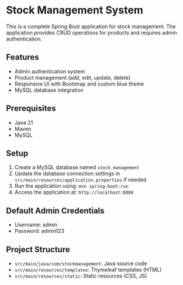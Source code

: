# Stock Management System

This is a complete Spring Boot application for stock management. The application provides CRUD operations for products and requires admin authentication.

## Features

- Admin authentication system
- Product management (add, edit, update, delete)
- Responsive UI with Bootstrap and custom blue theme
- MySQL database integration

## Prerequisites

- Java 21
- Maven
- MySQL

## Setup

1. Create a MySQL database named `stock_management`
2. Update the database connection settings in `src/main/resources/application.properties` if needed
3. Run the application using: `mvn spring-boot:run`
4. Access the application at: `http://localhost:8080`

## Default Admin Credentials

- Username: admin
- Password: admin123

## Project Structure

- `src/main/java/com/stockmanagement`: Java source code
- `src/main/resources/templates`: Thymeleaf templates (HTML)
- `src/main/resources/static`: Static resources (CSS, JS)
